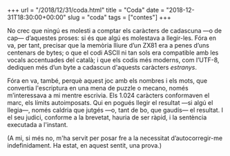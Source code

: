 +++
url = "/2018/12/31/coda.html"
title = "Coda"
date = "2018-12-31T18:30:00+00:00"
slug = "coda"
tags = ["contes"]
+++

<p>No crec que ningú es molesti a comptar els caràcters de cadascuna —o de cap— d’aquestes proses: si és que algú es molestava a llegir-les. Fóra en va, per tant, precisar que la memòria lliure d’un ZX81 era a penes d’uns centenars de bytes; o que el codi ASCII ni tan sols era compatible amb les vocals accentuades del català; i que els codis més moderns, com l’UTF-8, dediquen més d’un byte a cadascun d'aquests caràcters <em>estranys</em>.</p>

<p>Fóra en va, també, perquè aquest joc amb els nombres i els mots, que convertia l'escriptura en una mena de puzzle o mecano, només m’interessava a mi mentre escrivia. Els 1.024 caràcters conformaven el marc, els límits autoimposats. Qui en pogués llegir el resultat —si algú el llegia—, només caldria que jutgés —o, tant de bo, que gaudís— el resultat. I el seu judici, conforme a la brevetat, hauria de ser ràpid, i la sentència executada a l'instant.</p>

<p>(A mi, si més no, m'ha servit per posar fre a la necessitat d’autocorregir-me indefinidament. Ha estat, en aquest sentit, una prova.)</p>

